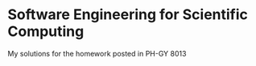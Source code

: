 # Software Engineering for Scientific Computing 

My solutions for the homework posted in PH-GY 8013